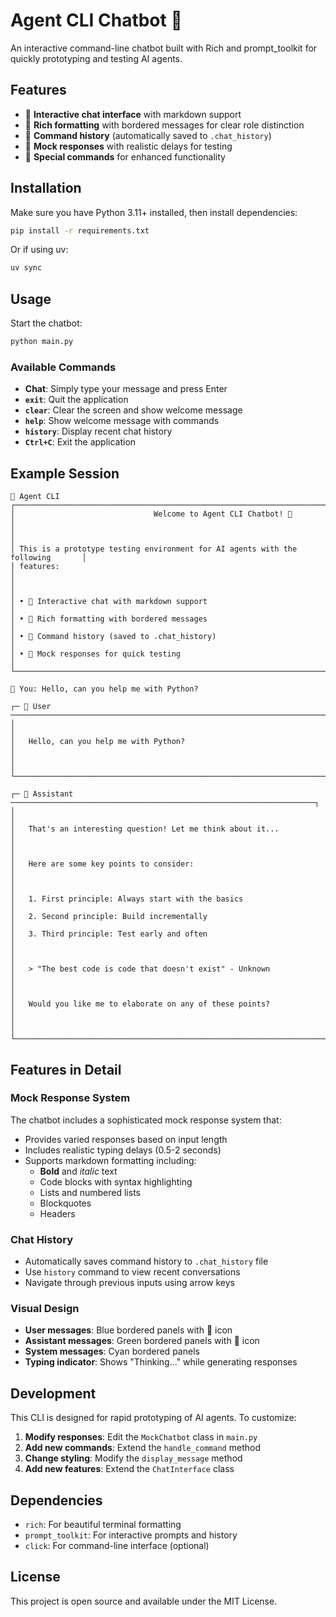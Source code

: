 # Agent CLI Chatbot 🤖

An interactive command-line chatbot built with Rich and prompt_toolkit for quickly prototyping and testing AI agents.

## Features

- 💬 **Interactive chat interface** with markdown support
- 🎨 **Rich formatting** with bordered messages for clear role distinction
- 📝 **Command history** (automatically saved to `.chat_history`)
- 🤖 **Mock responses** with realistic delays for testing
- 🎯 **Special commands** for enhanced functionality

## Installation

Make sure you have Python 3.11+ installed, then install dependencies:

```bash
pip install -r requirements.txt
```

Or if using uv:

```bash
uv sync
```

## Usage

Start the chatbot:

```bash
python main.py
```

### Available Commands

- **Chat**: Simply type your message and press Enter
- **`exit`**: Quit the application
- **`clear`**: Clear the screen and show welcome message
- **`help`**: Show welcome message with commands
- **`history`**: Display recent chat history
- **`Ctrl+C`**: Exit the application

## Example Session

```
🤖 Agent CLI
┌─────────────────────────────────────────────────────────────────────────────────┐
│                               Welcome to Agent CLI Chatbot! 🚀                 │
│                                                                                │
│ This is a prototype testing environment for AI agents with the following       │
│ features:                                                                      │
│                                                                                │
│ • 💬 Interactive chat with markdown support                                   │
│ • 🎨 Rich formatting with bordered messages                                   │
│ • 📝 Command history (saved to .chat_history)                                │
│ • 🤖 Mock responses for quick testing                                         │
└─────────────────────────────────────────────────────────────────────────────────┘

💬 You: Hello, can you help me with Python?

┌─ 👤 User ─────────────────────────────────────────────────────────────────────────┐
│                                                                                  │
│   Hello, can you help me with Python?                                           │
│                                                                                  │
└──────────────────────────────────────────────────────────────────────────────────┘

┌─ 🤖 Assistant ────────────────────────────────────────────────────────────────────┐
│                                                                                  │
│   That's an interesting question! Let me think about it...                      │
│                                                                                  │
│   Here are some key points to consider:                                         │
│                                                                                  │
│   1. First principle: Always start with the basics                              │
│   2. Second principle: Build incrementally                                       │
│   3. Third principle: Test early and often                                      │
│                                                                                  │
│   > "The best code is code that doesn't exist" - Unknown                       │
│                                                                                  │
│   Would you like me to elaborate on any of these points?                        │
│                                                                                  │
└──────────────────────────────────────────────────────────────────────────────────┘
```

## Features in Detail

### Mock Response System

The chatbot includes a sophisticated mock response system that:

- Provides varied responses based on input length
- Includes realistic typing delays (0.5-2 seconds)
- Supports markdown formatting including:
  - **Bold** and *italic* text
  - Code blocks with syntax highlighting
  - Lists and numbered lists
  - Blockquotes
  - Headers

### Chat History

- Automatically saves command history to `.chat_history` file
- Use `history` command to view recent conversations
- Navigate through previous inputs using arrow keys

### Visual Design

- **User messages**: Blue bordered panels with 👤 icon
- **Assistant messages**: Green bordered panels with 🤖 icon
- **System messages**: Cyan bordered panels
- **Typing indicator**: Shows "Thinking..." while generating responses

## Development

This CLI is designed for rapid prototyping of AI agents. To customize:

1. **Modify responses**: Edit the `MockChatbot` class in `main.py`
2. **Add new commands**: Extend the `handle_command` method
3. **Change styling**: Modify the `display_message` method
4. **Add new features**: Extend the `ChatInterface` class

## Dependencies

- `rich`: For beautiful terminal formatting
- `prompt_toolkit`: For interactive prompts and history
- `click`: For command-line interface (optional)

## License

This project is open source and available under the MIT License.
